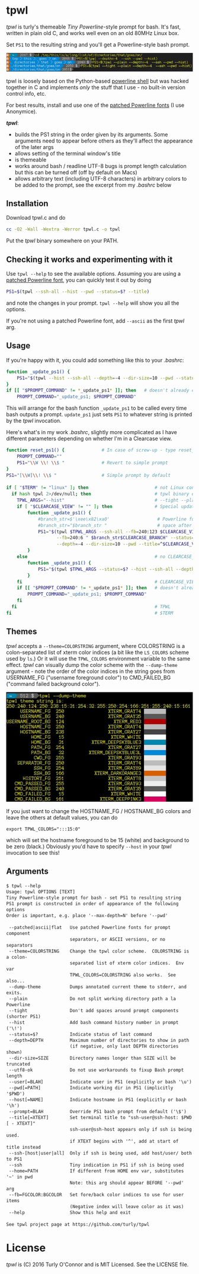 # tpwl

*tpwl* is turly's themeable _Tiny Powerline_-style prompt for bash.
It's fast, written in plain old C, and works well even on an old 80MHz Linux box. 

Set `PS1` to the resulting string and you'll get a Powerline-style bash prompt.

![Example](example.jpg)


tpwl is loosely based on the Python-based [powerline shell](https://github.com/banga/powerline-shell) 
but was hacked together in C and implements _only_ the stuff that I use - no built-in version control info, etc.

For best results, install and use one of the [patched Powerline fonts](https://github.com/powerline/fonts) (I use Anonymice).

_**tpwl**_:
* builds the PS1 string in the order given by its arguments.  Some arguments need to appear before others 
  as they'll affect the appearance of the later args
* allows setting of the terminal window's title 
* is themeable
* works around bash / readline UTF-8 bugs is prompt length calculation but this can be turned off (off by default on Macs)
* allows arbitrary text (including UTF-8 characters) in arbitrary colors to be added to the prompt, 
  see the excerpt from my _.bashrc_ below


## Installation
Download tpwl.c and do
```bash
cc -O2 -Wall -Wextra -Werror tpwl.c -o tpwl
```
Put the _tpwl_ binary somewhere on your PATH.

## Checking it works and experimenting with it

Use `tpwl --help` to see the available options.  Assuming you are using a
[patched Powerline font](https://github.com/powerline/fonts), you can quickly test it out by doing

```bash
PS1=$(tpwl --ssh-all --hist --pwd --status=$? --title)
```
and note the changes in your prompt.  `tpwl --help` will show you all the options.

If you're not using a patched Powerline font, add `--ascii` as the first _tpwl_ arg.

## Usage

If you're happy with it, you could add something like this to your _.bashrc_:
```bash
function _update_ps1() {
    PS1="$(tpwl --hist --ssh-all --depth=-4 --dir-size=10 --pwd --status=$? --title)"
}
if [[ "$PROMPT_COMMAND" != *_update_ps1* ]]; then   # doesn't already contain _update_ps1
    PROMPT_COMMAND="_update_ps1; $PROMPT_COMMAND"
```

This will arrange for the bash function `_update_ps1` to be called every time bash outputs a prompt.
`update_ps1` just sets `PS1` to whatever string is printed by the _tpwl_ invocation.

Here's what's in my work _.bashrc_, slightly more complicated as I have different 
parameters depending on whether I'm in a Clearcase view.

```bash
function reset_ps1() {              # In case of screw-up - type reset_ps1
    PROMPT_COMMAND=""
    PS1="\\W \\! \\$ "              # Revert to simple prompt
}
PS1="[\\W]\\! \\$ "                 # Simple prompt by default

if [ "$TERM" != "linux" ]; then                         # not Linux console
  if hash tpwl 2>/dev/null; then                        # tpwl binary exists somewhere on PATH
    TPWL_ARGS="--hist"                                  # --tight --plain
    if [ "$CLEARCASE_VIEW" != "" ]; then                # Special update_ps1 for Clearcase view
        function _update_ps1() {
            #branch_str=$'\xee\x82\xa0'                  # Powerline font's BRANCH glyph U+E0A0
            #branch_str="$branch_str "                   # space after
            PS1="$(tpwl $TPWL_ARGS --ssh-all --fb=240:123 $CLEARCASE_VIEW \
                   --fb=240:6 " $branch_str$CLEARCASE_BRANCH" --status=$? \
                   --depth=-4 --dir-size=10 --pwd --title=^$CLEARCASE_VIEW)"
        }
    else                                                # no CLEARCASE_VIEW
        function _update_ps1() {
            PS1="$(tpwl $TPWL_ARGS --status=$? --hist --ssh-all --depth=-4 --dir-size=10 --pwd --title)"
        }
    fi                                                  # CLEARCASE_VIEW
    if [[ "$PROMPT_COMMAND" != *_update_ps1* ]]; then   # doesn't already contain _update_ps1
        PROMPT_COMMAND="_update_ps1; $PROMPT_COMMAND"
    fi
  fi                                                    # TPWL
fi                                                      # $TERM
```

## Themes
_tpwl_ accepts a `--theme=COLORSTRING` argument, where COLORSTRING is a colon-separated list of xterm color indices 
(a bit like the `LS_COLORS` scheme used by `ls`.) Or it will use the `TPWL_COLORS` environment variable to the same effect.
_tpwl_ can visually dump the color scheme with the `--dump-theme` argument - note the order of the color indices in the string goes from USERNAME_FG ("username foreground color") to CMD_FAILED_BG ("command failed background color").

![dump-theme](dump-theme.jpg)

If you just want to change the HOSTNAME_FG / HOSTNAME_BG colors and leave the others at default values, you can do
```
export TPWL_COLORS=":::15:0"
```
which will set the hostname foreground to be 15 (white) and background to be zero (black.) Obviously you'd have to specify `--host` in your _tpwl_ invocation to see this!

## Arguments
```
$ tpwl --help
Usage: tpwl OPTIONS [TEXT]
Tiny Powerline-style prompt for bash - set PS1 to resulting string
PS1 prompt is constructed in order of appearance of the following options
Order is important, e.g. place '--max-depth=N' before '--pwd'

 --patched|ascii|flat   Use patched Powerline fonts for prompt component
                        separators, or ASCII versions, or no separators
 --theme=COLORSTRING    Change the tpwl color scheme.  COLORSTRING is a colon-
                        separated list of xterm color indices.  Env var
                        TPWL_COLORS=COLORSTRING also works.  See also...
 --dump-theme           Dumps annotated current theme to stderr, and exits.
 --plain                Do not split working directory path a la Powerline
 --tight                Don't add spaces around prompt components (shorter PS1)
 --hist                 Add bash command history number in prompt ('\!')
 --status=$?            Indicate status of last command
 --depth=DEPTH          Maximum number of directories to show in path
                        (if negative, only last DEPTH directories shown)
 --dir-size=SIZE        Directory names longer than SIZE will be truncated
 --utf8-ok              Do not use workarounds to fixup Bash prompt length
 --user[=BLAH]          Indicate user in PS1 (explicitly or bash '\u')
 --pwd[=PATH]           Indicate working dir in PS1 (implicitly '$PWD')
 --host[=NAME]          Indicate hostname in PS1 (explicitly or bash '\h')
 --prompt=BLAH          Override PS1 bash prompt from default ('\$')
 --title[=XTEXT]        Set terminal title to "ssh-user@ssh-host: $PWD [ - XTEXT]"
                        ssh-user@ssh-host appears only if ssh is being used.
                        if XTEXT begins with '^', add at start of title instead
 --ssh-[host|user|all]  Only if ssh is being used, add host/user/ both to PS1
 --ssh                  Tiny indication in PS1 if ssh is being used
 --home=PATH            If different from HOME env var, substitutes '~' in pwd
                        Note: this arg should appear BEFORE '--pwd' arg
 --fb=FGCOLOR:BGCOLOR   Set fore/back color indices to use for user items
                        (Negative index will leave color as it was)
 --help                 Show this help and exit

See tpwl project page at https://github.com/turly/tpwl
```

# License

_tpwl_ is (C) 2016 Turly O'Connor and is MIT Licensed.  See the LICENSE file.

